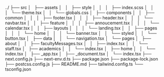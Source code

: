 ../
├── src
│   ├── assets
│   │   ├── style
│   │   │   ├── index.scss
│   │   │   └── theme.tsx
│   │   └── globals.css
│   ├── components
│   │   ├── common
│   │   │   ├── footer.tsx
│   │   │   ├── header.tsx
│   │   │   └── navbar.tsx
│   │   ├── feature
│   │   │   ├── annoucement.tsx
│   │   │   └── calendar.tsx
│   │   ├── layouts
│   │   │   └── landing.tsx
│   │   ├── pages
│   │   │   └── home
│   │   │       └── banner.tsx
│   │   └── styled
│   │       └── button.tsx
│   ├── data
│   │   └── navigation.tsx
│   └── pages
│       ├── about
│       │   ├── facultyMessages.tsx
│       │   ├── index.tsx
│       │   └── staff.tsx
│       ├── academics
│       │   └── index.tsx
│       ├── home
│       │   └── index.tsx
│       ├── _app.tsx
│       ├── _document.tsx
│       └── index.tsx
├── next.config.js
├── next-env.d.ts
├── package.json
├── package-lock.json
├── postcss.config.js
├── README.md
├── tailwind.config.ts
└── tsconfig.json
